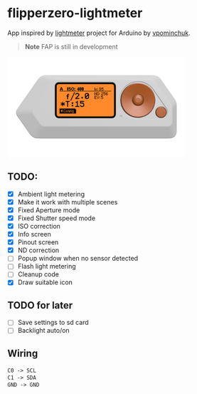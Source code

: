 # flipperzero-lightmeter

App inspired by [lightmeter](https://github.com/vpominchuk/lightmeter) project for Arduino by [vpominchuk](https://github.com/vpominchuk).

> **Note**
> FAP is still in development

<img src="images/framed_gui_main.png" width="400px">  

## TODO:
- [x] Ambient light metering
- [x] Make it work with multiple scenes
- [x] Fixed Aperture mode
- [x] Fixed Shutter speed mode 
- [x] ISO correction 
- [x] Info screen
- [x] Pinout screen
- [x] ND correction
- [ ] Popup window when no sensor detected
- [ ] Flash light metering
- [ ] Cleanup code
- [x] Draw suitable icon

## TODO for later
- [ ] Save settings to sd card
- [ ] Backlight auto/on

## Wiring

```
C0 -> SCL
C1 -> SDA
GND -> GND
```
